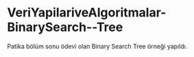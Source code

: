 # VeriYapilariveAlgoritmalar-BinarySearch--Tree


Patika bölüm sonu ödevi olan Binary Search Tree örneği yapıldı. 
